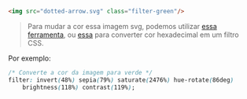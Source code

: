 ```html
<img src="dotted-arrow.svg" class="filter-green"/>
```
>Para mudar a cor essa imagem svg, podemos utilizar [essa ferramenta](https://codepen.io/sosuke/pen/Pjoqqp), ou [essa](https://isotropic.co/tool/hex-color-to-css-filter/) para converter cor hexadecimal em um filtro CSS.

Por exemplo:
```css
/* Converte a cor da imagem para verde */
filter: invert(48%) sepia(79%) saturate(2476%) hue-rotate(86deg) 
	brightness(118%) contrast(119%);
```
